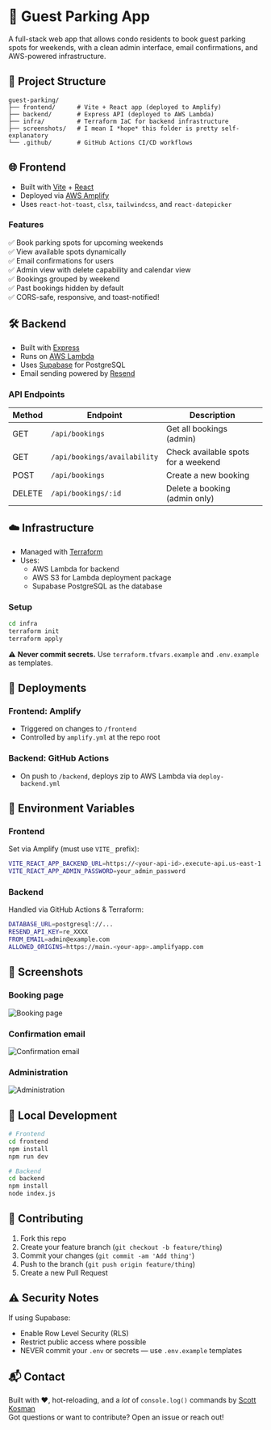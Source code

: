 # 🚗 Guest Parking App

A full-stack web app that allows condo residents to book guest parking spots for weekends, with a clean admin interface, email confirmations, and AWS-powered infrastructure.

## 📁 Project Structure

```
guest-parking/
├── frontend/      # Vite + React app (deployed to Amplify)
├── backend/       # Express API (deployed to AWS Lambda)
├── infra/         # Terraform IaC for backend infrastructure
├── screenshots/   # I mean I *hope* this folder is pretty self-explanatory
└── .github/       # GitHub Actions CI/CD workflows
```

## 🌐 Frontend

- Built with [Vite](https://vitejs.dev/) + [React](https://react.dev/)
- Deployed via [AWS Amplify](https://aws.amazon.com/amplify/)
- Uses `react-hot-toast`, `clsx`, `tailwindcss`, and `react-datepicker`

### Features

✅ Book parking spots for upcoming weekends  
✅ View available spots dynamically  
✅ Email confirmations for users  
✅ Admin view with delete capability and calendar view  
✅ Bookings grouped by weekend  
✅ Past bookings hidden by default  
✅ CORS-safe, responsive, and toast-notified!

## 🛠️ Backend

- Built with [Express](https://expressjs.com/)
- Runs on [AWS Lambda](https://aws.amazon.com/lambda/)
- Uses [Supabase](https://supabase.com/) for PostgreSQL
- Email sending powered by [Resend](https://resend.com/)

### API Endpoints

| Method | Endpoint                     | Description                         |
|--------|------------------------------|-------------------------------------|
| GET    | `/api/bookings`              | Get all bookings (admin)            |
| GET    | `/api/bookings/availability` | Check available spots for a weekend |
| POST   | `/api/bookings`              | Create a new booking                |
| DELETE | `/api/bookings/:id`          | Delete a booking (admin only)       |

## ☁️ Infrastructure

- Managed with [Terraform](https://www.terraform.io/)
- Uses:
  - AWS Lambda for backend
  - AWS S3 for Lambda deployment package
  - Supabase PostgreSQL as the database

### Setup

```bash
cd infra
terraform init
terraform apply
```

⚠️ **Never commit secrets.** Use `terraform.tfvars.example` and `.env.example` as templates.

## 🚀 Deployments

### Frontend: Amplify

- Triggered on changes to `/frontend`
- Controlled by `amplify.yml` at the repo root

### Backend: GitHub Actions

- On push to `/backend`, deploys zip to AWS Lambda via `deploy-backend.yml`

## 🔐 Environment Variables

### Frontend

Set via Amplify (must use `VITE_` prefix):

```bash
VITE_REACT_APP_BACKEND_URL=https://<your-api-id>.execute-api.us-east-1.amazonaws.com
VITE_REACT_APP_ADMIN_PASSWORD=your_admin_password
```

### Backend

Handled via GitHub Actions & Terraform:

```bash
DATABASE_URL=postgresql://...
RESEND_API_KEY=re_XXXX
FROM_EMAIL=admin@example.com
ALLOWED_ORIGINS=https://main.<your-app>.amplifyapp.com
```

## 📸 Screenshots

### Booking page
![Booking page ](screenshots/booking.png)

### Confirmation email
![Confirmation email](screenshots/email.png)

### Administration
![Administration](screenshots/admin.png)

## 🧪 Local Development

```bash
# Frontend
cd frontend
npm install
npm run dev

# Backend
cd backend
npm install
node index.js
```

## 🤝 Contributing

1. Fork this repo
2. Create your feature branch (`git checkout -b feature/thing`)
3. Commit your changes (`git commit -am 'Add thing'`)
4. Push to the branch (`git push origin feature/thing`)
5. Create a new Pull Request

## ⚠️ Security Notes

If using Supabase:
- Enable Row Level Security (RLS)
- Restrict public access where possible
- NEVER commit your `.env` or secrets — use `.env.example` templates

## 📬 Contact

Built with ❤️, hot-reloading, and a _lot_ of `console.log()` commands by [Scott Kosman](https://scottkosman.com)  
Got questions or want to contribute? Open an issue or reach out!

